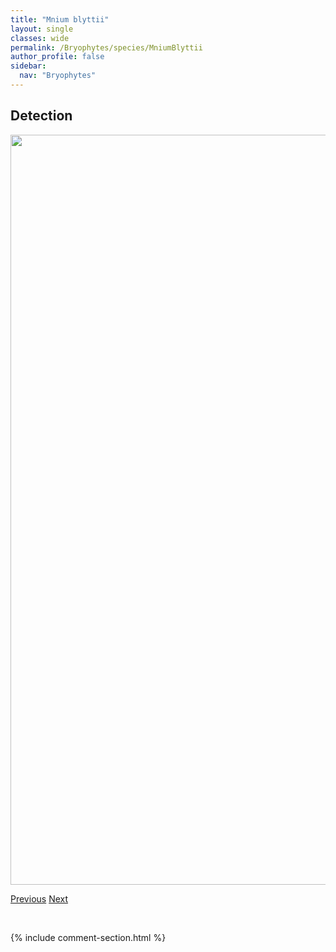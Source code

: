 ```yaml
---
title: "Mnium blyttii"
layout: single
classes: wide
permalink: /Bryophytes/species/MniumBlyttii
author_profile: false
sidebar:
  nav: "Bryophytes"
---
```


<h2>Detection</h2>

<a href="https://drive.google.com/uc?export=view&id=1bQj2YQLPwqdLPpA3UJAgg0bOsBZYKRU8">
<img src="https://drive.google.com/uc?export=view&id=1bQj2YQLPwqdLPpA3UJAgg0bOsBZYKRU8" height = "1200" width = "800">
</a>


<a href="/DevelopmentWebsite/Bryophytes/species/MniumArizonicum" class="pagination--pager" title="Mnium arizonicum">Previous</a> <a href="/DevelopmentWebsite/Bryophytes/species/MniumLycopodioides" class="pagination--pager" title="Mnium lycopodioides">Next</a>

<p>&nbsp;</p>

{% include comment-section.html %}
